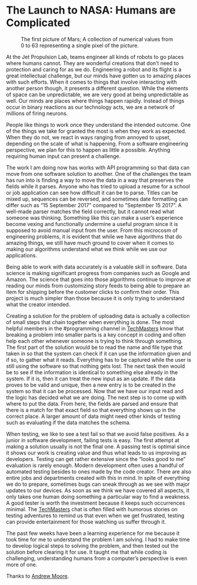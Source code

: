 # **The Launch to NASA: Humans are Complicated**

<figure>The first picture of Mars; A collection of numerical values from 0 to 63 representing a single pixel of the picture.</figure>

At the Jet Propulsion Lab, teams engineer all kinds of robots to go places where humans cannot. They are wonderful creations that don’t need to protection and caring for as we do. Engineering a robot and its flight is a great intellectual challenge, but our minds have gotten us to amazing places with such efforts. When it comes to things that involve interacting with another person though, it presents a different question. While the elements of space can be unpredictable, we are very good at being unpredictable as well. Our minds are places where things happen rapidly. Instead of things occur in binary reactions as our technology acts, we are a network of millions of firing neurons.

People like things to work once they understand the intended outcome. One of the things we take for granted the most is when they work as expected. When they do not, we react in ways ranging from annoyed to upset, depending on the scale of what is happening. From a software engineering perspective, we plan for this to happen as little a possible. Anything requiring human input can present a challenge.

The work I am doing now has works with API programming so that data can move from one software solution to another. One of the challenges the team has run into is finding a way to move the data in a way that preserves the fields while it parses. Anyone who has tried to upload a resume for a school or job application can see how difficult it can be to parse. Titles can be mixed up, sequences can be reversed, and sometimes date formatting can differ such as “15 September 2017” compared to “September 15 2017”. A well-made parser matches the field correctly, but it cannot read what someone was thinking. Something like this can make a user’s experience become vexing and functionally undermine a useful program since it is supposed to avoid manual input from the user. From this microcosm of engineering problems, it is evident that while we have algorithms that do amazing things, we still have much ground to cover when it comes to making our algorithms understand what we think while we use our applications.

Being able to work with data accurately is a valuable skill in software. Data science is making significant progress from companies such as Google and Amazon. The science that goes into those algorithms continue to improve at reading our minds from customizing story feeds to being able to prepare an item for shipping before the customer clicks to confirm their order. This project is much simpler than those because it is only trying to understand what the creator intended.

Creating a solution for the problem of uploading data is actually a collection of small steps that chain together when everything is done. The most helpful members in the #programming channel in [TechMasters](http://techmasters.chat/) know that breaking a problem into smaller parts is a key concept in coding and often help each other whenever someone is trying to think through something. The first part of the solution would be to read the name and file type that taken in so that the system can check if it can use the information given and if so, to gather what it reads. Everything has to be captured while the user is still using the software so that nothing gets lost. The next task then would be to see if the information is identical to something else already in the system. If it is, then it can treat the new input as an update. If the data proves to be valid and unique, then a new entry is to be created in the system so that it can be processed. Now that we have our input read and the logic has decided what we are doing. The next step is to come up with where to put the data. From here, the fields are parsed and ensure that there is a match for that exact field so that everything shows up in the correct place. A larger amount of data might need other kinds of testing such as evaluating if the data matches the schema.

When testing, we like to see a test fail so that we avoid false positives. As a junior in software development, failing tests is easy. The first attempt at making a solution usually is not the final one. A passing test is optimal since it shows our work is creating value and thus what leads to us improving as developers. Testing can get rather extensive since the “looks good to me” evaluation is rarely enough. Modern development often uses a handful of automated testing besides to ones made by the code creator. There are also entire jobs and departments created with this in mind. In spite of everything we do to prepare, sometimes bugs can sneak through as we see with major updates to our devices. As soon as we think we have covered all aspects, it only takes one human doing something a particular way to find a weakness. A good tester is worth the investment because it keeps such occurrences minimal. The [TechMasters](http://techmasters.chat/) chat is often filled with humorous stories on testing adventures to remind us that even when we get frustrated, testing can provide entertainment for those watching us suffer through it.

The past few weeks have been a learning experience for me because it took time for me to understand the problem I am solving. I had to make time to develop logical steps to solving the problem, and then tested out the solution before clearing it for use. It taught me that while coding is challenging, understanding humans from a computer’s perspective is even more of one.

Thanks to [Andrew Moore](https://medium.com/@AWMooreCO?source=post_page).